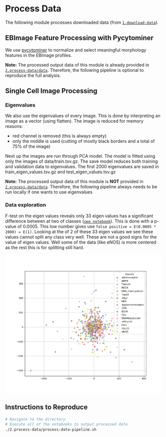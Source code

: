 # Process Data

The following module processes downloaded data (from [`1.download-data`](1.download-data)).

## EBImage Feature Processing with Pycytominer

We use [pycytominer](https://github.com/cytomining/pycytominer) to normalize and select meaningful morphology features in the EBImage profiles.

**Note:** The processed output data of this module is already provided in [`2.process-data/data`](https://github.com/cytomining/pycytominer).
Therefore, the following pipeline is optional to reproduce the full analysis.

## Single Cell Image Processing

### Eigenvalues

We also use the eigenvalues of every image.
This is done by interpreting an image as a vector (using flatten).
The image is reduced for memory reasons:
- red channel is removed (this is always empty)
- only the middle is used (cutting of mostly black borders and a total of 75% of the image)

Next up the images are run through PCA model.
The model is fitted using only the images of data/train.txv.gz.
The save model reduces both training and validation data to eigenvalues.
The first 2000 eigenvalues are saved in train_eigen_values.tsv.gz and test_eigen_values.tsv.gz

**Note:** The processed output data of this module is **NOT** provided in [`2.process-data/data`](/2.process-data/data`).
Therefore, the following pipeline always needs to be run locally if one wants to use eigenvalues

### Data exploration
F-test on the eigen values reveals only 33 eigen values has a significant difference between at two of classes ([`see notebook`](2.process-data/2.1.analysing-eigen-values.ipynb)). This is done with a p-value of 0.0005. This low number gives use ```false positive = E(0.0005 * 2000) = E(1)```. 
Looking at the of 2 of these 33 eigen values we see these values cannot split any class very well. These are not a good signs for the value of eigen values. Well some of the data (like eNOS) is more centered as the rest this is for splitting still hard. 

![plots](/2.process-data/results/scatterplot_eigen_value_0034_eigen_value_0040.png)

## Instructions to Reproduce

```bash
# Navigate to the directory
# Execute all of the notebooks to output processed data
./2.process-data/process-data-pipeline.sh
```
